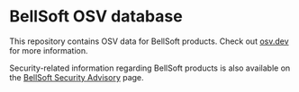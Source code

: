 # BellSoft OSV database

This repository contains OSV data for BellSoft products. Check out [osv.dev](https://osv.dev/) for more information.

Security-related information regarding BellSoft products is also available on the [BellSoft Security Advisory](https://docs.bell-sw.com/security/search/) page.
